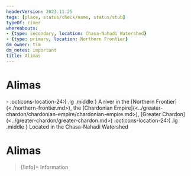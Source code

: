 ```yaml
---
headerVersion: 2023.11.25
tags: [place, status/check/name, status/stub]
typeOf: river
whereabouts:
- {type: secondary, location: Chasa-Nahadi Watershed}
- {type: primary, location: Northern Frontier}
dm_owner: tim
dm_notes: important
title: Alimas
---
```

# Alimas
<div class="grid cards ext-narrow-margin ext-one-column" markdown>
-    :octicons-location-24:{ .lg .middle } A river in the [Northern Frontier](<./northern-frontier.md>), the [Chardonian Empire](<../greater-chardon/chardonian-empire/chardonian-empire.md>), [Greater Chardon](<../greater-chardon/greater-chardon.md>)  
    :octicons-location-24:{ .lg .middle } Located in the Chasa-Nahadi Watershed  
</div>



# Alimas
>[!info]+ Information  
>   
>> 






